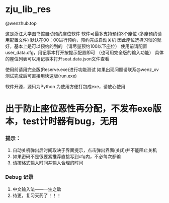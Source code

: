 # zju_lib_res
@wenzhub.top

这是浙江大学图书馆自动预约座位软件
软件可最多支持预约3个座位
(多座预约请用配置文件)
默认在00：00进行预约，预约完成自动关机
因此座位选择习惯的就好，基本上是可以预约的到的
（请尽量预约100以下座位）
使用前请配置user_data.cfg，用记事本打开按提示配置即可
（也可用完全版的输入功能）
具体的座位列表可以用记事本打开seat.data.json文件查看


使用前请用完全版(Reserve.exe)进行功能测试
如果出现问题请联系@wenz_xv
测试完成后可直接用快速版(run.exe)

软件开源，源码为Python
为使用方便打包成exe，请放心使用

# 出于防止座位恶性再分配，不发布exe版本，test计时器有bug，无用

### 提示：
1. 自动关机弹出后时间取决于界面提示，点击弹出界面(关闭)并不能阻止关机
2. 如果密码不是很要紧推荐直接写到cfg内，不必每次都输
3. 请按格式输入时间并输入合理的时间

### Debug 记录

1. 中文输入法——一生之敌
2. 待更，复习天药了！！！